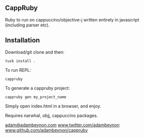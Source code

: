 CappRuby
--------
Ruby to run on cappuccino/objective-j written entirely in javascript (including parser etc).

Installation
------------
Download/git clone and then:

    tusk install .

To run REPL:

    cappruby

To generate a cappruby project:

    cappruby gen my_project_name

Simply open index.html in a browser, and enjoy.

Requires narwhal, objj, cappuccino packages.

adam@adambeynon.com
www.twitter.com/adambeynon
www.github.com/adambeynon/cappruby

